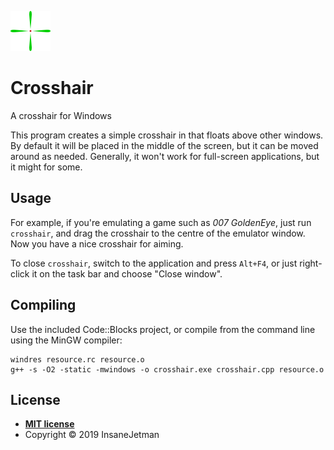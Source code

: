 ![Crosshair](https://raw.githubusercontent.com/InsaneJetman/crosshair/master/img/cross64.png)

# Crosshair
A crosshair for Windows

This program creates a simple crosshair in that floats above other windows.
By default it will be placed in the middle of the screen, but it can be moved around as needed.
Generally, it won't work for full-screen applications, but it might for some.

## Usage

For example, if you're emulating a game such as *007 GoldenEye*,
just run `crosshair`, and drag the crosshair to the centre of the emulator window.
Now you have a nice crosshair for aiming.

To close `crosshair`, switch to the application and press `Alt+F4`, or just right-click it on the task bar and choose "Close window".

## Compiling

Use the included Code::Blocks project, or compile from the command line using the MinGW compiler:

    windres resource.rc resource.o
    g++ -s -O2 -static -mwindows -o crosshair.exe crosshair.cpp resource.o

## License

- **[MIT license](http://opensource.org/licenses/mit-license.php)**
- Copyright © 2019 InsaneJetman
